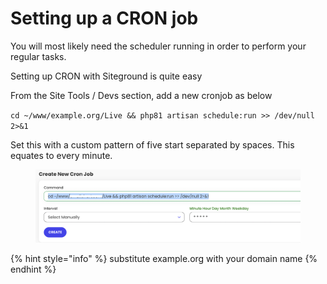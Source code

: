 # Setting up a CRON job

You will most likely need the scheduler running in order to perform your regular tasks.

Setting up CRON with Siteground is quite easy

From the Site Tools / Devs section, add a new cronjob as below

`cd ~/www/example.org/Live && php81 artisan schedule:run >> /dev/null 2>&1`

Set this with a custom pattern of five start separated by spaces.  This equates to every minute.

<figure><img src="../.gitbook/assets/Screenshot 2022-11-27 at 20.20.32.png" alt=""><figcaption></figcaption></figure>

{% hint style="info" %}
substitute example.org with your domain name
{% endhint %}


